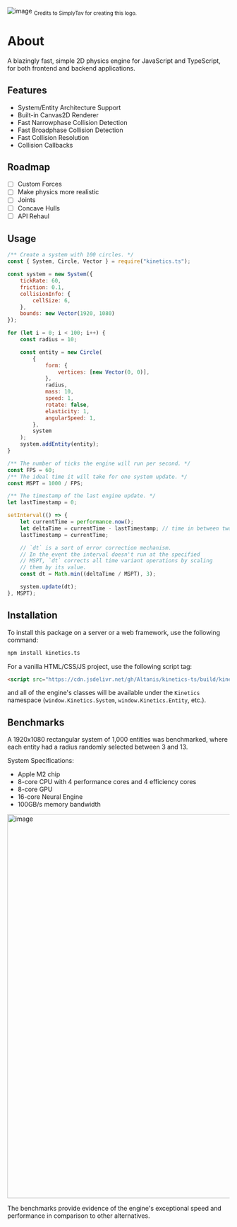 <!-- ![image](https://github.com/Altanis/kinetics-ts/assets/38045884/f9985f30-5d88-48bc-89ca-1b917369665f) -->
![image](https://github.com/Altanis/kinetics-ts/blob/main/img/kinetics.jpeg?raw=true)
<sub>Credits to SimplyTav for creating this logo.</sub>

# About
A blazingly fast, simple 2D physics engine for JavaScript and TypeScript, for both frontend and backend applications.

## Features
- System/Entity Architecture Support
- Built-in Canvas2D Renderer
- Fast Narrowphase Collision Detection
- Fast Broadphase Collision Detection
- Fast Collision Resolution
- Collision Callbacks

## Roadmap
- [ ] Custom Forces
- [ ] Make physics more realistic
- [ ] Joints
- [ ] Concave Hulls
- [ ] API Rehaul

## Usage
```js
/** Create a system with 100 circles. */
const { System, Circle, Vector } = require("kinetics.ts");

const system = new System({
    tickRate: 60,
    friction: 0.1,
    collisionInfo: {
        cellSize: 6,
    },
    bounds: new Vector(1920, 1080)
});

for (let i = 0; i < 100; i++) {
    const radius = 10;

    const entity = new Circle(
        {
            form: {
                vertices: [new Vector(0, 0)],
            },
            radius,
            mass: 10,
            speed: 1,
            rotate: false,
            elasticity: 1,
            angularSpeed: 1,
        },
        system
    );
    system.addEntity(entity);
}

/** The number of ticks the engine will run per second. */
const FPS = 60;
/** The ideal time it will take for one system update. */
const MSPT = 1000 / FPS;

/** The timestamp of the last engine update. */
let lastTimestamp = 0;

setInterval(() => {
    let currentTime = performance.now();
    let deltaTime = currentTime - lastTimestamp; // time in between two ticks
    lastTimestamp = currentTime;

    // `dt` is a sort of error correction mechanism.
    // In the event the interval doesn't run at the specified
    // MSPT, `dt` corrects all time variant operations by scaling
    // them by its value.
    const dt = Math.min((deltaTime / MSPT), 3);

    system.update(dt);
}, MSPT);
```

## Installation

To install this package on a server or a web framework, use the following command:

```bash
npm install kinetics.ts
```

For a vanilla HTML/CSS/JS project, use the following script tag:

```html
<script src="https://cdn.jsdelivr.net/gh/Altanis/kinetics-ts/build/kinetics.min.js" defer></script>
```

and all of the engine's classes will be available under the `Kinetics` namespace (`window.Kinetics.System`, `window.Kinetics.Entity`, etc.).

## Benchmarks
A 1920x1080 rectangular system of 1,000 entities was benchmarked, where each entity had a radius randomly selected between 3 and 13.

System Specifications:
- Apple M2 chip
- 8-core CPU with 4 performance cores and 4 efficiency cores
- 8-core GPU
- 16-core Neural Engine
- 100GB/s memory bandwidth

<img width="870" alt="image" src="https://github.com/Altanis/kinetics-ts/blob/main/img/bench.png?raw=true">

The benchmarks provide evidence of the engine's exceptional speed and performance in comparison to other alternatives.